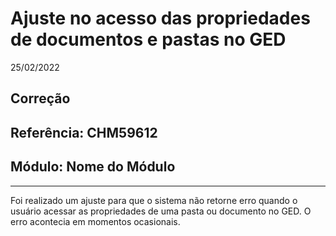 # Ajuste no acesso das propriedades de documentos e pastas no GED
25/02/2022
## Correção
## Referência: CHM59612
## Módulo: Nome do Módulo
***

Foi realizado um ajuste para que o sistema não retorne erro quando o usuário acessar as propriedades de uma pasta ou documento no GED. O erro acontecia em momentos ocasionais.
